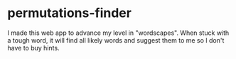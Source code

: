 # permutations-finder

I made this web app to advance my level in "wordscapes". When stuck with a tough word, it will find all likely words and suggest them to me so I don't have to buy hints.
